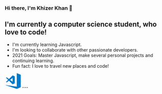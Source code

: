 ### Hi there, I'm Khizer Khan 👋

## I'm currently a computer science student, who love to code! 

* I'm currently learning Javascript.
* I'm looking to collaborate with other passionate developers. 
* 2021 Goals: Master Javascript, make several personal projects and continuing learning.
* Fun fact: I love to travel new places and code!

<img src="https://github.com/khizerkhan-2316/khizerkhan-2316/blob/main/visual-studio-code.png" width="50" height= "50" />
---
<!--
**khizerkhan-2316/khizerkhan-2316** is a ✨ _special_ ✨ repository because its `README.md` (this file) appears on your GitHub profile.

Here are some ideas to get you started:

- 🔭 I’m currently working on ...
- 🌱 I’m currently learning ...
- 👯 I’m looking to collaborate on ...
- 🤔 I’m looking for help with ...
- 💬 Ask me about ...
- 📫 How to reach me: ...
- 😄 Pronouns: ...
- ⚡ Fun fact: ...
-->
